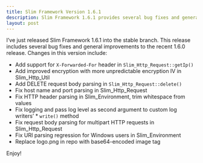 ```yaml
---
title: Slim Framework Version 1.6.1
description: Slim Framework 1.6.1 provides several bug fixes and general improvements to the previous Slim Framework 1.6.0 release.
layout: post
---
```


I’ve just released Slim Framework 1.6.1 into the stable branch. This release includes several bug fixes and general improvements to the recent 1.6.0 release. Changes in this version include:

* Add support for `X-Forwarded-For` header in `Slim_Http_Request::getIp()`
* Add improved encryption with more unpredictable encryption IV in Slim_Http_Util
* Add DELETE request body parsing in `Slim_Http_Request::delete()`
* Fix host name and port parsing in Slim_Http_Request
* Fix HTTP header parsing in Slim_Environment, trim whitespace from values
* Fix logging and pass log level as second argument to custom log writers’ * `write()` method
* Fix request body parsing for multipart HTTP requests in Slim_Http_Request
* Fix URI parsing regression for Windows users in Slim_Environment
* Replace logo.png in repo with base64-encoded image tag

Enjoy!

